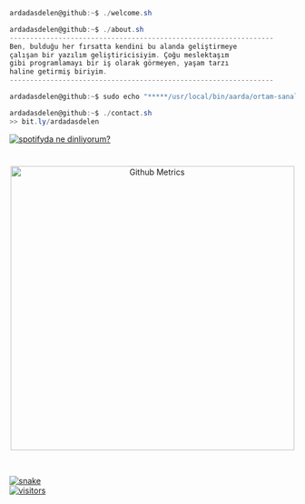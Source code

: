 ```csharp
ardadasdelen@github:~$ ./welcome.sh
```
```csharp
ardadasdelen@github:~$ ./about.sh
-----------------------------------------------------------------
Ben, bulduğu her fırsatta kendini bu alanda geliştirmeye 
çalışan bir yazılım geliştiricisiyim. Çoğu meslektaşım 
gibi programlamayı bir iş olarak görmeyen, yaşam tarzı 
haline getirmiş biriyim.
-----------------------------------------------------------------
```
```csharp
ardadasdelen@github:~$ sudo echo "*****/usr/local/bin/aarda/ortam-sanal-ama-suç-gerçek" >> /tmp/aarda$$
```
```csharp
ardadasdelen@github:~$ ./contact.sh
>> bit.ly/ardadasdelen
```
[![spotifyda ne dinliyorum?](https://spotify-github-profile.vercel.app/api/view?uid=su8ifhnt52og805ngstk1hcej&cover_image=true&theme=novatorem&bar_color=ae00ff&bar_color_cover=false)](https://open.spotify.com/user/su8ifhnt52og805ngstk1hcej)



#
<p align="center">
  <a href="https://bit.ly/ardadasdelen">
    <img width="500" src="https://metrics.lecoq.io/ardadasdelen" alt="Github Metrics">
<p align="center">
<br>
</p>



![snake](https://raw.githubusercontent.com/blueedgetechno/blueedgetechno/output/github-contribution-grid-snake.svg)
    <br>
[![visitors](https://visitor-badge.laobi.icu/badge?page_id=ardadasdelen.ardadasdelen)](https://bit.ly/ardadasdelen)

